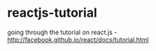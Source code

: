 reactjs-tutorial
================

going through the tutorial on react.js - http://facebook.github.io/react/docs/tutorial.html
